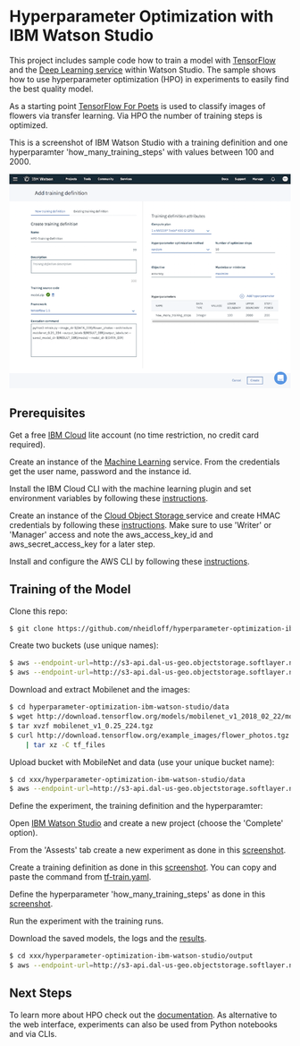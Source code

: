# Hyperparameter Optimization with IBM Watson Studio

This project includes sample code how to train a model with [TensorFlow](https://www.tensorflow.org/) and the [Deep Learning service](https://www.ibm.com/blogs/watson/2018/03/deep-learning-service-ibm-makes-advanced-ai-accessible-users-everywhere/) within Watson Studio. The sample shows how to use hyperparameter optimization (HPO) in experiments to easily find the best quality model.

As a starting point [TensorFlow For Poets](https://codelabs.developers.google.com/codelabs/tensorflow-for-poets/#0) is used to classify images of flowers via transfer learning. Via HPO the number of training steps is optimized.

This is a screenshot of IBM Watson Studio with a training definition and one hyperparamter 'how_many_training_steps' with values between 100 and 2000.

![alt text](screenshots/trainingdef-small.png "Screenshot")


## Prerequisites 

Get a free [IBM Cloud](https://ibm.biz/nheidloff) lite account (no time restriction, no credit card required).

Create an instance of the [Machine Learning](https://console.bluemix.net/catalog/services/machine-learning) service. From the credentials get the user name, password and the instance id.

Install the IBM Cloud CLI with the machine learning plugin and set environment variables by following these [instructions](https://datascience.ibm.com/docs/content/analyze-data/ml_dlaas_environment.html).

Create an instance of the [Cloud Object Storage
](https://console.bluemix.net/catalog/services/cloud-object-storage) service and create HMAC credentials by following these [instructions](https://datascience.ibm.com/docs/content/analyze-data/ml_dlaas_object_store.html). Make sure to use 'Writer' or 'Manager' access and note the aws_access_key_id and aws_secret_access_key for a later step.

Install and configure the AWS CLI by following these [instructions](https://console.bluemix.net/docs/services/cloud-object-storage/cli/aws-cli.html#use-the-aws-cli).


## Training of the Model

Clone this repo:

```bash
$ git clone https://github.com/nheidloff/hyperparameter-optimization-ibm-watson-studio.git
```

Create two buckets (use unique names):

```bash
$ aws --endpoint-url=http://s3-api.dal-us-geo.objectstorage.softlayer.net --profile ibm_cos s3 mb s3://nh-flowers-input
$ aws --endpoint-url=http://s3-api.dal-us-geo.objectstorage.softlayer.net --profile ibm_cos s3 mb s3://nh-flowers-output
```

Download and extract Mobilenet and the images:

```bash
$ cd hyperparameter-optimization-ibm-watson-studio/data
$ wget http://download.tensorflow.org/models/mobilenet_v1_2018_02_22/mobilenet_v1_0.25_224.tgz
$ tar xvzf mobilenet_v1_0.25_224.tgz 
$ curl http://download.tensorflow.org/example_images/flower_photos.tgz \
    | tar xz -C tf_files
```

Upload bucket with MobileNet and data (use your unique bucket name):

```bash
$ cd xxx/hyperparameter-optimization-ibm-watson-studio/data
$ aws --endpoint-url=http://s3-api.dal-us-geo.objectstorage.softlayer.net --profile ibm_cos s3 cp . s3://nh-flowers-input/ --recursive 
```

Define the experiment, the training definition and the hyperparamter:

Open [IBM Watson Studio](https://dataplatform.ibm.com/) and create a new project (choose the 'Complete' option).

From the 'Assests' tab create a new experiment as done in this [screenshot](screenshots/experiment.png).

Create a training definition as done in this [screenshot](screenshots/trainingdef.png). You can copy and paste the command from [tf-train.yaml](model/tf-train.yaml).

Define the hyperparameter 'how_many_training_steps' as done in this [screenshot](screenshots/hyperparameter.png). 

Run the experiment with the training runs.

Download the saved models, the logs and the [results](screenshots/result.png).

```bash
$ cd xxx/hyperparameter-optimization-ibm-watson-studio/output
$ aws --endpoint-url=http://s3-api.dal-us-geo.objectstorage.softlayer.net --profile ibm_cos s3 sync s3://nh-flowers-output .
```

## Next Steps

To learn more about HPO check out the [documentation](https://dataplatform.ibm.com/docs/content/analyze-data/ml_dlaas_hpo.html?audience=wdp&context=analytics). As alternative to the web interface, experiments can also be used from Python notebooks and via CLIs.